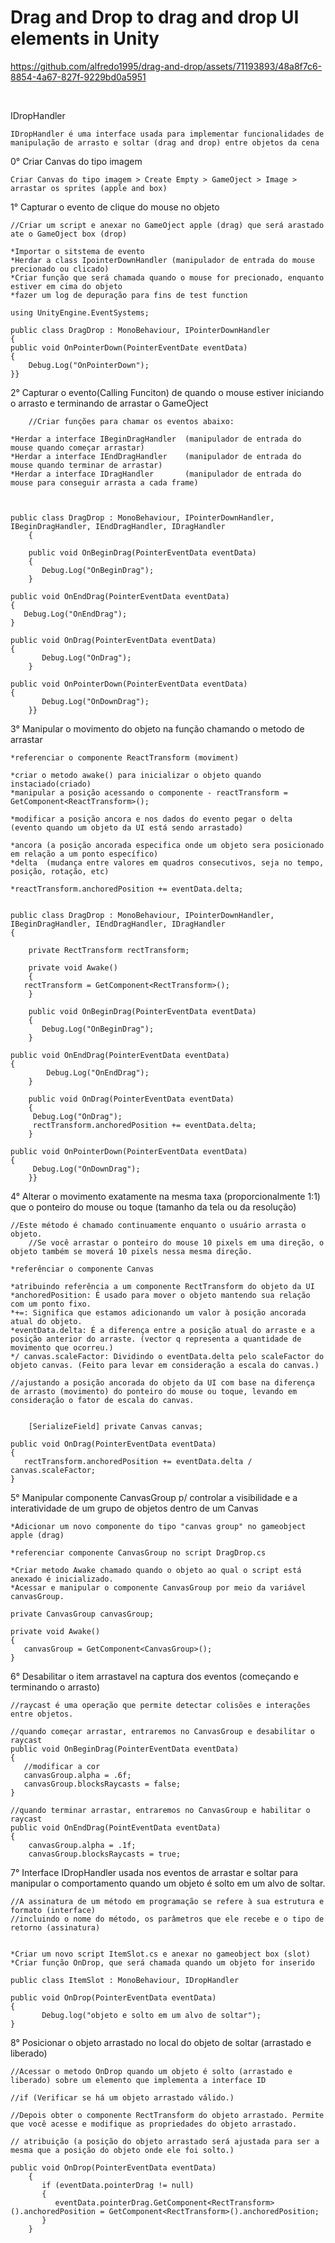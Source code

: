 # Drag and Drop to drag and drop UI elements in Unity 


 
https://github.com/alfredo1995/drag-and-drop/assets/71193893/48a8f7c6-8854-4a67-827f-9229bd0a5951


<br>

IDropHandler

    IDropHandler é uma interface usada para implementar funcionalidades de manipulação de arrasto e soltar (drag and drop) entre objetos da cena

0° Criar Canvas do tipo imagem 
 
    Criar Canvas do tipo imagem > Create Empty > GameOject > Image > arrastar os sprites (apple and box)


1° Capturar o evento de clique do mouse no objeto 

	//Criar um script e anexar no GameOject apple (drag) que será arastado ate o GameOject box (drop)

	*Importar o sitstema de evento 
	*Herdar a class IpointerDownHandler (manipulador de entrada do mouse precionado ou clicado)
	*Criar função que será chamada quando o mouse for precionado, enquanto estiver em cima do objeto
	*fazer um log de depuração para fins de test function

	using UnityEngine.EventSystems;

	public class DragDrop : MonoBehaviour, IPointerDownHandler 
	{
	public void OnPointerDown(PointerEventDate eventData)
	{
		Debug.Log("OnPointerDown");
	}}


2° Capturar o evento(Calling Funciton) de quando o mouse estiver iniciando o arrasto e terminando de arrastar o GameOject 


        //Criar funções para chamar os eventos abaixo:
	
	*Herdar a interface IBeginDragHandler  (manipulador de entrada do mouse quando começar arrastar)
	*Herdar a interface IEndDragHandler    (manipulador de entrada do mouse quando terminar de arrastar)
	*Herdar a interface IDragHandler       (manipulador de entrada do mouse para conseguir arrasta a cada frame)



	public class DragDrop : MonoBehaviour, IPointerDownHandler, IBeginDragHandler, IEndDragHandler, IDragHandler
        {
      
        public void OnBeginDrag(PointerEventData eventData)
        {
     	   Debug.Log("OnBeginDrag");
        }

   	public void OnEndDrag(PointerEventData eventData)
   	{
  	   Debug.Log("OnEndDrag");
  	}	

   	public void OnDrag(PointerEventData eventData)
   	{
           Debug.Log("OnDrag");
        }

   	public void OnPointerDown(PointerEventData eventData)
  	{
           Debug.Log("OnDownDrag");
        }}



3° Manipular o movimento do objeto na função chamando o metodo de arrastar

	*referenciar o componente ReactTransform (moviment) 

	*criar o metodo awake() para inicializar o objeto quando instaciado(criado)
	*manipular a posição acessando o componente - reactTransform = GetComponent<ReactTransform>();

	*modificar a posição ancora e nos dados do evento pegar o delta (evento quando um objeto da UI está sendo arrastado)

	*ancora (a posição ancorada especifica onde um objeto sera posicionado em relação a um ponto específico)
	*delta  (mudança entre valores em quadros consecutivos, seja no tempo, posição, rotação, etc)

	*reactTransform.anchoredPosition += eventData.delta;
	

	public class DragDrop : MonoBehaviour, IPointerDownHandler, IBeginDragHandler, IEndDragHandler, IDragHandler
	{
         
        private RectTransform rectTransform;

        private void Awake()
        {
	   rectTransform = GetComponent<RectTransform>();
        }

        public void OnBeginDrag(PointerEventData eventData)
        {
           Debug.Log("OnBeginDrag");
        }

   	public void OnEndDrag(PointerEventData eventData)
  	{
            Debug.Log("OnEndDrag");
        }

        public void OnDrag(PointerEventData eventData)
        {
   	     Debug.Log("OnDrag");
	     rectTransform.anchoredPosition += eventData.delta;
        }

 	public void OnPointerDown(PointerEventData eventData)
   	{
   	     Debug.Log("OnDownDrag");
        }}
	

4° Alterar o movimento exatamente na mesma taxa (proporcionalmente 1:1) que o ponteiro do mouse ou toque  (tamanho da tela ou da resolução)

	//Este método é chamado continuamente enquanto o usuário arrasta o objeto.
        //Se você arrastar o ponteiro do mouse 10 pixels em uma direção, o objeto também se moverá 10 pixels nessa mesma direção.
	
	*referênciar o componente Canvas 	

	*atribuindo referência a um componente RectTransform do objeto da UI
	*anchoredPosition: É usado para mover o objeto mantendo sua relação com um ponto fixo.
	*+=: Significa que estamos adicionando um valor à posição ancorada atual do objeto.
	*eventData.delta: É a diferença entre a posição atual do arraste e a posição anterior do arraste. (vector q representa a quantidade de movimento que ocorreu.)
	*/ canvas.scaleFactor: Dividindo o eventData.delta pelo scaleFactor do objeto canvas. (Feito para levar em consideração a escala do canvas.)

	//ajustando a posição ancorada do objeto da UI com base na diferença de arrasto (movimento) do ponteiro do mouse ou toque, levando em consideração o fator de escala do canvas. 


        [SerializeField] private Canvas canvas;

	public void OnDrag(PointerEventData eventData)
	{
 	   rectTransform.anchoredPosition += eventData.delta / canvas.scaleFactor;
	}


5° Manipular componente CanvasGroup p/ controlar a visibilidade e a interatividade de um grupo de objetos dentro de um Canvas

	*Adicionar um novo componente do tipo "canvas group" no gameobject apple (drag)

	*referenciar componente CanvasGroup no script DragDrop.cs

	*Criar metodo Awake chamado quando o objeto ao qual o script está anexado é inicializado.
	*Acessar e manipular o componente CanvasGroup por meio da variável canvasGroup.

	private CanvasGroup canvasGroup;

	private void Awake()
	{
	   canvasGroup = GetComponent<CanvasGroup>();
	}


6° Desabilitar o item arrastavel na captura dos eventos (começando e terminando o arrasto)

	//raycast é uma operação que permite detectar colisões e interações entre objetos.

 	//quando começar arrastar, entraremos no CanvasGroup e desabilitar o raycast	
	public void OnBeginDrag(PointerEventData eventData)
	{
	   //modificar a cor
	   canvasGroup.alpha = .6f;
	   canvasGroup.blocksRaycasts = false;
	}
	
	//quando terminar arrastar, entraremos no CanvasGroup e habilitar o raycast 
	public void OnEndDrag(PointEventData eventData)
	{
	    canvasGroup.alpha = .1f;
	    canvasGroup.blocksRaycasts = true;


7° Interface IDropHandler usada nos eventos de arrastar e soltar para manipular o comportamento quando um objeto é solto em um alvo de soltar.


	//A assinatura de um método em programação se refere à sua estrutura e formato (interface) 
	//incluindo o nome do método, os parâmetros que ele recebe e o tipo de retorno (assinatura)

	
	*Criar um novo script ItemSlot.cs e anexar no gameobject box (slot) 	
	*Criar função OnDrop, que será chamada quando um objeto for inserido

	public class ItemSlot : MonoBehaviour, IDropHandler

	public void OnDrop(PointerEventData eventData)
	{
           Debug.log("objeto e solto em um alvo de soltar");
	}


8° Posicionar o objeto arrastado no local do objeto de soltar (arrastado e liberado)

	
	//Acessar o metodo OnDrop quando um objeto é solto (arrastado e liberado) sobre um elemento que implementa a interface ID

	//if (Verificar se há um objeto arrastado válido.)

	//Depois obter o componente RectTransform do objeto arrastado. Permite que você acesse e modifique as propriedades do objeto arrastado.

	// atribuição (a posição do objeto arrastado será ajustada para ser a mesma que a posição do objeto onde ele foi solto.)

	public void OnDrop(PointerEventData eventData) 
        {
           if (eventData.pointerDrag != null)
           {
              eventData.pointerDrag.GetComponent<RectTransform>().anchoredPosition = GetComponent<RectTransform>().anchoredPosition;
           }
        }

 
 
 
